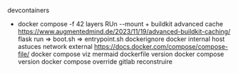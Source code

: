 devcontainers
+ docker compose -f
42 layers 
RUn --mount + buildkit advanced cache https://www.augmentedmind.de/2023/11/19/advanced-buildkit-caching/
flask run => boot.sh => entrypoint.sh
dockerignore
docker internal host
astuces network external
https://docs.docker.com/compose/compose-file/
docker compose viz mermaid
dockerfile version
docker compose version
docker compose override
gitlab reconstruire 